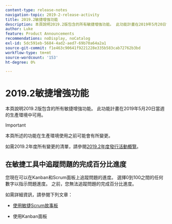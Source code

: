 ```yaml
---
content-type: release-notes
navigation-topic: 2019-2-release-activity
title: 2019.2敏捷增強功能
description: 本頁說明2019.2版包含的所有敏捷增強功能。 此功能計畫在2019年5月20日當週的生產環境中可用。
author: Luke
feature: Product Announcements
recommendations: noDisplay, noCatalog
exl-id: 5dc591eb-5684-4ad2-aed7-69b70a64a2a1
source-git-commit: f1e463c90641f9221228e335b583cab72762b3bd
workflow-type: tm+mt
source-wordcount: '153'
ht-degree: 0%

---
```


# 2019.2敏捷增強功能

本頁說明2019.2版包含的所有敏捷增強功能。 此功能計畫在2019年5月20日當週的生產環境中可用。

>[!IMPORTANT]
>
>本頁所述的功能在生產環境使用之前可能會有所變更。

如需2019.2年度所有變更的清單，請參閱[2019.2年度發行活動概覽](../../../../product-announcements/product-releases/quarterly-release-archive/2019.2-release-activity/2019-2-release-activity-overview.md)。

## 在敏捷工具中追蹤問題的完成百分比進度

您現在可以在Kanban和Scrum面板上追蹤問題的進度。 選擇0到100之間的任何數字以指示問題進度。 之前，您無法追蹤問題的完成百分比進度。

如需詳細資訊，請參閱下列文章：

- [使用敏捷Scrum故事板](../../../../agile/use-scrum-in-an-agile-team/scrum-board/scrum-board-overview.md)

- 使用Kanban面板
